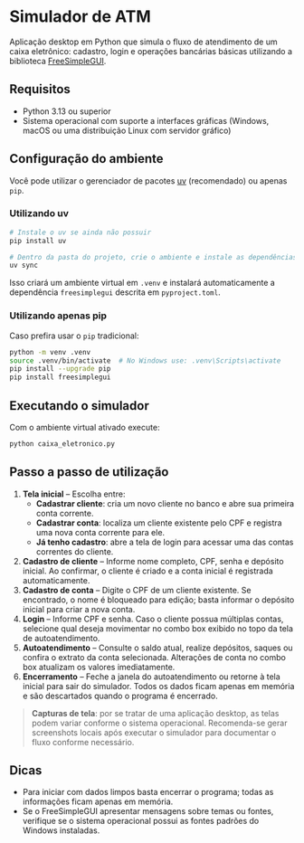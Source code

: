 # Simulador de ATM

Aplicação desktop em Python que simula o fluxo de atendimento de um caixa eletrônico: cadastro, login e operações bancárias básicas utilizando a biblioteca [FreeSimpleGUI](https://freesimplegui.readthedocs.io/).

## Requisitos

- Python 3.13 ou superior
- Sistema operacional com suporte a interfaces gráficas (Windows, macOS ou uma distribuição Linux com servidor gráfico)

## Configuração do ambiente

Você pode utilizar o gerenciador de pacotes [uv](https://docs.astral.sh/uv/) (recomendado) ou apenas `pip`.

### Utilizando uv

```bash
# Instale o uv se ainda não possuir
pip install uv

# Dentro da pasta do projeto, crie o ambiente e instale as dependências
uv sync
```

Isso criará um ambiente virtual em `.venv` e instalará automaticamente a dependência `freesimplegui` descrita em `pyproject.toml`.

### Utilizando apenas pip

Caso prefira usar o `pip` tradicional:

```bash
python -m venv .venv
source .venv/bin/activate  # No Windows use: .venv\Scripts\activate
pip install --upgrade pip
pip install freesimplegui
```

## Executando o simulador

Com o ambiente virtual ativado execute:

```bash
python caixa_eletronico.py
```

## Passo a passo de utilização

1. **Tela inicial** – Escolha entre:
   - **Cadastrar cliente**: cria um novo cliente no banco e abre sua primeira conta corrente.
   - **Cadastrar conta**: localiza um cliente existente pelo CPF e registra uma nova conta corrente para ele.
   - **Já tenho cadastro**: abre a tela de login para acessar uma das contas correntes do cliente.
2. **Cadastro de cliente** – Informe nome completo, CPF, senha e depósito inicial. Ao confirmar, o cliente é criado e a conta inicial é registrada automaticamente.
3. **Cadastro de conta** – Digite o CPF de um cliente existente. Se encontrado, o nome é bloqueado para edição; basta informar o depósito inicial para criar a nova conta.
4. **Login** – Informe CPF e senha. Caso o cliente possua múltiplas contas, selecione qual deseja movimentar no combo box exibido no topo da tela de autoatendimento.
5. **Autoatendimento** – Consulte o saldo atual, realize depósitos, saques ou confira o extrato da conta selecionada. Alterações de conta no combo box atualizam os valores imediatamente.
6. **Encerramento** – Feche a janela do autoatendimento ou retorne à tela inicial para sair do simulador. Todos os dados ficam apenas em memória e são descartados quando o programa é encerrado.

> **Capturas de tela**: por se tratar de uma aplicação desktop, as telas podem variar conforme o sistema operacional. Recomenda-se gerar screenshots locais após executar o simulador para documentar o fluxo conforme necessário.

## Dicas

- Para iniciar com dados limpos basta encerrar o programa; todas as informações ficam apenas em memória.
- Se o FreeSimpleGUI apresentar mensagens sobre temas ou fontes, verifique se o sistema operacional possui as fontes padrões do Windows instaladas.
